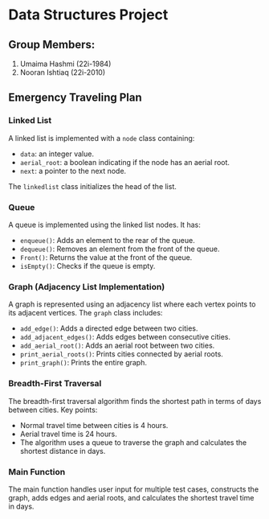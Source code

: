 # Data Structures Project

## Group Members:

1. Umaima Hashmi (22i-1984)
2. Nooran Ishtiaq (22i-2010)

## Emergency Traveling Plan

### Linked List

A linked list is implemented with a `node` class containing:

- `data`: an integer value.
- `aerial_root`: a boolean indicating if the node has an aerial root.
- `next`: a pointer to the next node.

The `linkedlist` class initializes the head of the list.

### Queue

A queue is implemented using the linked list nodes. It has:

- `enqueue()`: Adds an element to the rear of the queue.
- `dequeue()`: Removes an element from the front of the queue.
- `Front()`: Returns the value at the front of the queue.
- `isEmpty()`: Checks if the queue is empty.

### Graph (Adjacency List Implementation)

A graph is represented using an adjacency list where each vertex points to its adjacent vertices. The `graph` class includes:

- `add_edge()`: Adds a directed edge between two cities.
- `add_adjacent_edges()`: Adds edges between consecutive cities.
- `add_aerial_root()`: Adds an aerial root between two cities.
- `print_aerial_roots()`: Prints cities connected by aerial roots.
- `print_graph()`: Prints the entire graph.

### Breadth-First Traversal

The breadth-first traversal algorithm finds the shortest path in terms of days between cities. Key points:

- Normal travel time between cities is 4 hours.
- Aerial travel time is 24 hours.
- The algorithm uses a queue to traverse the graph and calculates the shortest distance in days.

### Main Function

The main function handles user input for multiple test cases, constructs the graph, adds edges and aerial roots, and calculates the shortest travel time in days.
